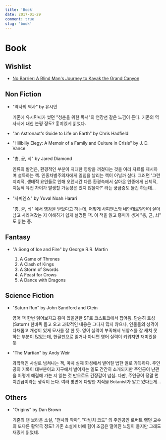 ```yaml
---
title: 'Book'
date: 2017-01-29
comment: true
slug: 'book'
---
```


# Book

## Wishlist

*   [No Barrier: A Blind Man's Journey to Kayak the Grand Canyon](https://www.amazon.com/No-Barriers-Blind-Journey-Canyon/dp/125008878X)

## Non Fiction

*   "역사의 역사" by 유시민

    기존에 유시민씨가 썼던 "청춘을 위한 독서"의 연장선 같은 느낌이 든다. 기존의
    역사서에 대한 논평 정도? 흥미있게 읽었다.

*   "an Astronaut's Guide to Life on Earth" by Chris Hadfield

*   "Hillbilly Elegy: A Memoir of a Family and Culture in Crisis" by J. D. Vance

*   "총, 균, 쇠" by Jared Diamond

    인류의 발전은, 환경적인 부분이 지대한 영향을 끼쳤다는 것을 여러 자료를
    제시하며 설득하는 책.  인종차별주의자에게 일침을 날리는 책이 아닐까 싶다.
    그러면 '그런 지리적, 생태적 요인들로 인해 오랜시간 다른 환경속에서 살아온
    인종에게 신체적, 지능적 유전 차이가 발생할 가능성은 있지 않을까?' 라는
    궁금증도 들긴 하는데...

*   "사피엔스" by Yuval Noah Harari

    "총, 균, 쇠" 에서 영감을 받았다고 하는데, 어떻게 사피엔스와 네안데르탈인이
    살아남고 사라져갔는 지 이해하기 쉽게 설명된 책.  이 책을 읽고 흥미가 생겨
    "총, 균, 쇠" 도 읽는 중.

## Fantasy

*   "A Song of Ice and Fire" by George R.R. Martin

    1.  A Game of Thrones
    2.  A Clash of Kings
    3.  A Storm of Swords
    4.  A Feast for Crows
    5.  A Dance with Dragons

## Science Fiction

*   "Saturn Run" by John Sandford and Ctein

    영어 책 한번 읽어보자고 흥미 있을만한 SF로 코스트코에서 집어듬.  단순히
    토성(Saturn) 한바퀴 돌고 오고 과학적인 내용은 그다지 많지 않으나, 인물들의
    성격이 다채롭고 개성이 있게 묘사를 잘 한 듯.  영어 실력이 부족해서 뉘앙스를
    잘 캐치 못하는 부분이 많았는데, 한글판으로 읽거나 아니면 영어 실력이
    키워지면 재미있을 듯

*   "The Martian" by Andy Weir

    과학적인 사실로 넘쳐나는 책, 마치 실제 화성에서 벌어질 법한 일로 가득하다.
    주인공의 기록이 대부분이고 지구에서 벌어지는 일도 간간히 소개되지만 주인공이
    난관을 어떻게 해결해 가는 지 읽는 것 만으로도 긴장감이 넘침.  다만, 주인공이
    정말 먼치킨급이라는 생각이 든다.  여러 방면에 다양한 지식을 Botanist가 알고
    있다는게...

## Others

*   "Origins" by Dan Brown

    기존의 댄 브라운 소설, "천사와 악마", "다빈치 코드" 의 주인공인 로버트 랭던
    교수의 또다른 활약극 정도? 기존 소설에 비해 힘이 조금은 떨어진 느낌이 들지만
    그래도 재밌게 읽었네.
